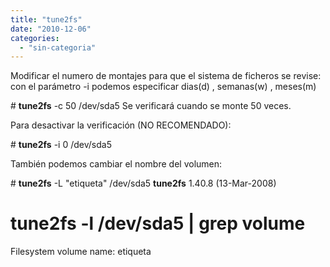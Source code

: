 ```yaml
---
title: "tune2fs"
date: "2010-12-06"
categories: 
  - "sin-categoria"
---
```


Modificar el numero de montajes para que el sistema de ficheros se revise: con el parámetro -i podemos especificar dias(d) , semanas(w) , meses(m)

\# **tune2fs** -c 50 /dev/sda5  Se verificará cuando se monte 50 veces.

Para desactivar la verificación (NO RECOMENDADO):

\# **tune2fs** -i 0 /dev/sda5

También podemos cambiar el nombre del volumen:

\# **tune2fs** -L "etiqueta" /dev/sda5
**tune2fs** 1.40.8 (13-Mar-2008)
# **tune2fs** -l /dev/sda5 | grep volume
Filesystem volume name:   etiqueta
